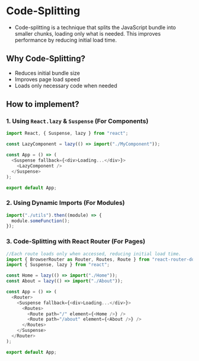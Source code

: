 # Code-Splitting
- Code-splitting is a technique that splits the JavaScript bundle into smaller chunks, loading only what is needed. This improves performance by reducing initial load time.

## Why Code-Splitting?
- Reduces initial bundle size
- Improves page load speed
- Loads only necessary code when needed

## How to implement?
### 1. Using `React.lazy` & `Suspense` (For Components)

```js
import React, { Suspense, lazy } from "react";

const LazyComponent = lazy(() => import("./MyComponent"));

const App = () => (
  <Suspense fallback={<div>Loading...</div>}>
    <LazyComponent />
  </Suspense>
);

export default App;
```

### 2. Using Dynamic Imports (For Modules)
```js
import("./utils").then((module) => {
  module.someFunction();
});
```

### 3. Code-Splitting with React Router (For Pages)
```js
//Each route loads only when accessed, reducing initial load time.
import { BrowserRouter as Router, Routes, Route } from "react-router-dom";
import { Suspense, lazy } from "react";

const Home = lazy(() => import("./Home"));
const About = lazy(() => import("./About"));

const App = () => (
  <Router>
    <Suspense fallback={<div>Loading...</div>}>
      <Routes>
        <Route path="/" element={<Home />} />
        <Route path="/about" element={<About />} />
      </Routes>
    </Suspense>
  </Router>
);

export default App;
```
